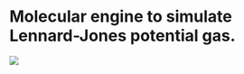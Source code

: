 # Molecular engine to simulate Lennard-Jones potential gas.
<p><img align="center" src="https://github.com/aslanchek/RealGasModel/blob/master/animation.gif"></p>
